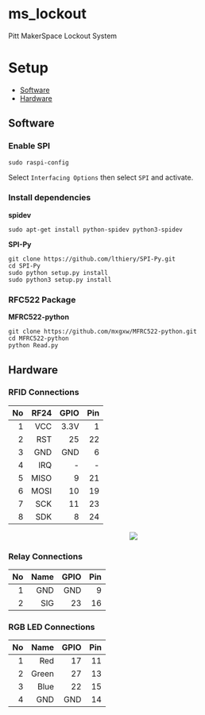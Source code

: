 # ms_lockout
Pitt MakerSpace Lockout System

# Setup
- [Software](#software)
- [Hardware](#hardware)

## Software

### Enable SPI

```
sudo raspi-config
```

Select `Interfacing Options` then select `SPI` and activate.

### Install dependencies

**spidev**

```
sudo apt-get install python-spidev python3-spidev
```

**SPI-Py**

```
git clone https://github.com/lthiery/SPI-Py.git
cd SPI-Py
sudo python setup.py install
sudo python3 setup.py install
```

### RFC522 Package

**MFRC522-python**

```
git clone https://github.com/mxgxw/MFRC522-python.git
cd MFRC522-python
python Read.py
```

## Hardware

### RFID Connections

|No|RF24|GPIO|Pin|
|-:|---:|---:|--:|
| 1| VCC|3.3V|  1|
| 2| RST|  25| 22|
| 3| GND| GND|  6|
| 4| IRQ|   -|  -|
| 5|MISO|   9| 21|
| 6|MOSI|  10| 19|
| 7| SCK|  11| 23|
| 8| SDK|   8| 24|

<p align="center"><img src="https://www.raspberrypi-spy.co.uk/wp-content/uploads/2018/02/rc522_rfid_raspberry_pi_wiring.png"></p>

### Relay Connections

|No|Name|GPIO|Pin|
|-:|---:|---:|--:|
| 1| GND| GND|  9|
| 2| SIG|  23| 16|

### RGB LED Connections

|No|  Name|GPIO|Pin|
|-:|-----:|---:|--:|
| 1|   Red|  17| 11|
| 2| Green|  27| 13|
| 3|  Blue|  22| 15|
| 4|   GND| GND| 14|
